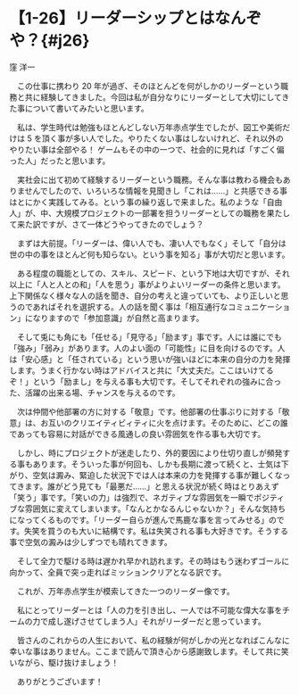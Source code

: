 # 【1-26】リーダーシップとはなんぞや？{#j26}

<div class="author">窪 洋一</div>

　この仕事に携わり 20 年が過ぎ、そのほとんどを何がしかのリーダーという職務と共に経験してきました。今回は私が自分なりにリーダーとして大切にしてきた事について書いてみたいと思います。

　私は、学生時代は勉強もほとんどしない万年赤点学生でしたが、図工や美術だけは 5 を頂く事が多い人でした。やりたくない事はしないけれど、それ以外のやりたい事は全部やる！ ゲームもその中の一つで、社会的に見れば「すごく偏った人」だったと思います。

　実社会に出て初めて経験するリーダーという職務。そんな事は教わる機会もありませんでしたので、いろいろな情報を見聞きし「これは……」と共感できる事はとにかく実践してみる。という事の繰り返しで来ました。私のような「自由人」が、中、大規模プロジェクトの一部署を担うリーダーとしての職務を果たして来た訳ですが、さて一体どうやってきたのでしょう？

　まずは大前提。「リーダーは、偉い人でも、凄い人でもなく」そして「自分は世の中の事をほとんど何も知らない。という事を知る」事が大切だと思います。

　ある程度の職能としての、スキル、スピード、という下地は大切ですが、それ以上に「人と人との和」「人を思う」事がよりよいリーダーの条件と思います。上下関係なく様々な人の話を聞き、自分の考えと違っていても、より正しいと思うのであればそれを選択する。人の話を聞く事は「相互通行なコミュニケーション」になりますので「参加意識」が自然と高まります。

　そして兎にも角にも「任せる」「見守る」「励ます」事です。人には誰にでも「強み」「弱み」があります。人のよい面の「可能性」に目を向けるのです。人は「安心感」と「任されている」という思いが強いほどに本来の自分の力を発揮します。うまく行かない時はアドバイスと共に「大丈夫だ。ここはいけてるぞ！」という「励まし」を与える事も大切です。そしてそれぞれの強みに合った、活躍の出来る場、チャンスを与えるのです。

　次は仲間や他部署の方に対する「敬意」です。他部署の仕事ぶりに対する「敬意」は、お互いのクリエイティビィティに火を点けます。そのために、どこの誰であっても容易に対話ができる風通しの良い雰囲気を作る事も大切です。

　しかし、時にプロジェクトが迷走したり、外的要因により仕切り直しが頻発する事もあります。そういった事が何回も、しかも長期に渡って続くと、士気は下がり、空気は澱み、緊迫した状況下では人は本来の力を発揮する事が難しくなってきます。誰がどう見ても「最悪だ……」と思える状況が続く時はとりあえず「笑う」事です。「笑いの力」は強烈で、ネガティブな雰囲気を一瞬でポジティブな雰囲気に変えてしまいます。「なんとかなるんじゃないか？」そんな気持ちになってくるものです。「リーダー自らが進んで馬鹿な事を言ってみせる」のです。失笑を買うのも大いに結構です。私は失笑される事も大好きです。そうする事で空気の澱みは少しずつでも晴れてきます。

　そして全力で駆ける時は遅かれ早かれ訪れます。その時はもう迷わずゴールに向かって、全員で突っ走ればミッションクリアとなる訳です。

　これが、万年赤点学生が模索してきた一つのリーダー像です。

　私にとってリーダーとは「人の力を引き出し、一人では不可能な偉大な事をチームの力で成し遂げさせてしまう人」それがリーダーだと思っています。

　皆さんのこれからの人生において、私の経験が何がしかの光となればこんなに幸いな事はありません。ここまで読んで頂き心から感謝致します。そして共に笑いながら、駆け抜けましょう！

　ありがとうございます！

